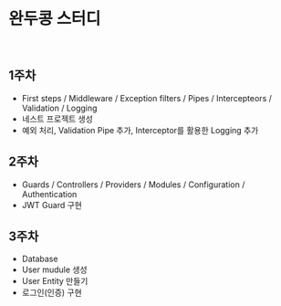 # 완두콩 스터디

<br>

## 1주차

- First steps / Middleware / Exception filters / Pipes / Intercepteors / Validation / Logging
- 네스트 프로젝트 생성
- 예외 처리, Validation Pipe 추가, Interceptor를 활용한 Logging 추가

## 2주차

- Guards / Controllers / Providers / Modules / Configuration / Authentication
- JWT Guard 구현

## 3주차

- Database
- User mudule 생성
- User Entity 만들기
- 로그인(인증) 구현
